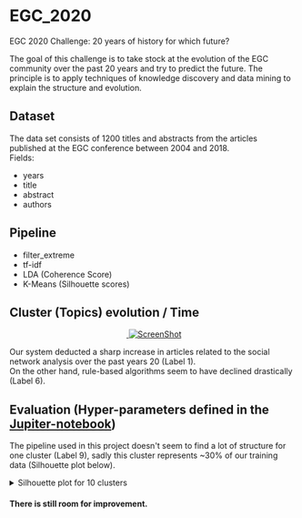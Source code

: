 # EGC_2020
EGC 2020 Challenge: 20 years of history for which future?

The goal of this challenge is to take stock at the evolution of the EGC community over the past 20
years and try to predict the future. The principle is to apply techniques of knowledge discovery and
data mining to explain the structure and evolution.

## Dataset

The data set consists of 1200 titles and abstracts from the articles published at the EGC conference between 2004 and 2018.  
Fields:
  - years
  - title
  - abstract
  - authors


## Pipeline

- filter_extreme
- tf-idf
- LDA (Coherence Score)
- K-Means (Silhouette scores)

## Cluster (Topics) evolution / Time

<p align="center">
  <a href="#">
    <img alt="ScreenShot" src="https://raw.githubusercontent.com/Drakirus/EGC_2020/master/plots/distribution.png">
  </a>
</p>

Our system deducted a sharp increase in articles related to the social network analysis over the past years 20 (Label 1).  
On the other hand, rule-based algorithms seem to have declined drastically (Label 6).

## Evaluation (Hyper-parameters defined in the [Jupiter-notebook](./EGC.ipynb))
The pipeline used in this project doesn't seem to find a lot of structure for one cluster (Label 9), sadly this cluster represents ~30% of our training data (Silhouette plot below).
<details>
<summary>Silhouette plot for 10 clusters</summary>
<p align="center">
  <a href="#">
    <img alt="ScreenShot" src="https://raw.githubusercontent.com/Drakirus/EGC_2020/master/plots/silhouette.png">
  </a>
</p>
</details>

#### There is still room for improvement. 
